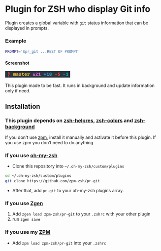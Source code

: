# Plugin for ZSH who display Git info

Plugin creates a global variable with `git` status information that can be displayed in prompts.

### Example

```sh
PROMPT='$pr_git ...REST OF PROMPT'
```

#### Screenshot
![Screenshot](./image.png)

This plugin made to be fast. It runs in background and update information only if need.

## Installation

### This plugin depends on [zsh-helpres](https://github.com/zpm-zsh/helpers), [zsh-colors](https://github.com/zpm-zsh/colors) and [zsh-background](https://github.com/zpm-zsh/background)

If you don't use [zpm](https://github.com/zpm-zsh/zpm), install it manually and activate it before this plugin. 
If you use zpm you don’t need to do anything

### If you use [oh-my-zsh](https://github.com/robbyrussell/oh-my-zsh)

* Clone this repository into `~/.oh-my-zsh/custom/plugins`
```sh
cd ~/.oh-my-zsh/custom/plugins
git clone https://github.com/zpm-zsh/pr-git
```
* After that, add `pr-git` to your oh-my-zsh plugins array.

### If you use [Zgen](https://github.com/tarjoilija/zgen)

1. Add `zgen load zpm-zsh/pr-git` to your `.zshrc` with your other plugin
2. run `zgen save`

### If you use my [ZPM](https://github.com/zpm-zsh/zpm)

* Add `zpm load zpm-zsh/pr-git` into your `.zshrc`

